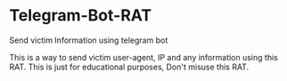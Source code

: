 # Telegram-Bot-RAT
Send victim Information using telegram bot

This is a way to send victim user-agent, IP and any information using this RAT.
This is just for educational purposes, Don't misuse this RAT.

